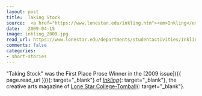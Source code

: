 ```yaml
---
layout: post
title:  Taking Stock
source:  <a href="https://www.lonestar.edu/inkling.htm"><em>Inkling</em></a> <a href="https://www.lonestar.edu/departments/studentactivities/Inkling2009.pdf">2009</a> - First Place Prose Winner
date:   2009-04-15
image: inkling_2009.jpg
read_url: https://www.lonestar.edu/departments/studentactivities/Inkling2009.pdf
comments: false
categories:
- short-stories
---
```


"Taking Stock" was the First Place Prose Winner in the [2009 issue]({{ page.read_url }}){: target="_blank"} of [*Inkling*][inkling]{: target="_blank"}, the creative
arts magazine of [Lone Star College-Tomball][lsc]{: target="_blank"}.

[inkling]:https://www.lonestar.edu/inkling.htm
[lsc]:http://www.lonestar.edu/tomball.htm
